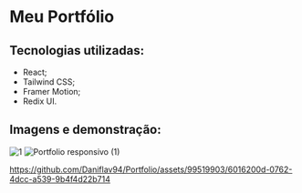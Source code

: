 # Meu Portfólio

## Tecnologias utilizadas:

- React;
- Tailwind CSS;
- Framer Motion;
- Redix UI.


## Imagens e demonstração:
![1](https://github.com/Daniflav94/Portfolio/assets/99519903/43336b81-9b01-4c76-b657-fcc0ca2dd4b2)
![Portfolio responsivo (1)](https://github.com/Daniflav94/Portfolio/assets/99519903/93fb9da3-284b-432f-97e9-4642b103d89e)

https://github.com/Daniflav94/Portfolio/assets/99519903/6016200d-0762-4dcc-a539-9b4f4d22b714

